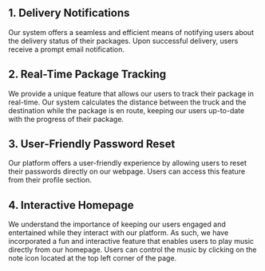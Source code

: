 ## 1. Delivery Notifications

Our system offers a seamless and efficient means of notifying users about the delivery status of their packages. Upon successful delivery, users receive a prompt email notification.

## 2. Real-Time Package Tracking

We provide a unique feature that allows our users to track their package in real-time. Our system calculates the distance between the truck and the destination while the package is en route, keeping our users up-to-date with the progress of their package.

## 3. User-Friendly Password Reset

Our platform offers a user-friendly experience by allowing users to reset their passwords directly on our webpage. Users can access this feature from their profile section.

## 4. Interactive Homepage

We understand the importance of keeping our users engaged and entertained while they interact with our platform. As such, we have incorporated a fun and interactive feature that enables users to play music directly from our homepage. Users can control the music by clicking on the note icon located at the top left corner of the page.
